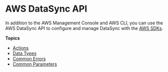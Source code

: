 # AWS DataSync API<a name="API_Reference"></a>

In addition to the AWS Management Console and AWS CLI, you can use the AWS DataSync API to configure and manage DataSync with the [AWS SDKs](http://aws.amazon.com/developer/tools/)\.

**Topics**
+ [Actions](API_Operations.md)
+ [Data Types](API_Types.md)
+ [Common Errors](CommonErrors.md)
+ [Common Parameters](CommonParameters.md)